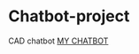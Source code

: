 # Chatbot-project
CAD chatbot
[MY CHATBOT](https://web-chat.global.assistant.watson.appdomain.cloud/preview.html?backgroundImageURL=https%3A%2F%2Fau-syd.assistant.watson.cloud.ibm.com%2Fpublic%2Fimages%2Fupx-1522897a-a3ee-408d-ade1-f2dc3c58a6b1%3A%3Aa640713d-c394-4128-a443-ac50210ded56&integrationID=7b101b82-735d-4036-8c37-32ef214eda65&region=au-syd&serviceInstanceID=1522897a-a3ee-408d-ade1-f2dc3c58a6b1)
